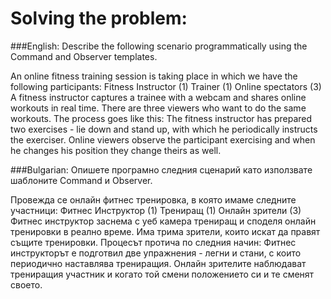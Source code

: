 # Solving the problem: 
###English:
Describe the following scenario programmatically using the Command and Observer templates.

An online fitness training session is taking place in which we have the following participants:
Fitness Instructor (1)
Trainer (1)
Online spectators (3)
A fitness instructor captures a trainee with a webcam and shares online workouts in real time. There are three viewers who want to do the same workouts.
The process goes like this:
The fitness instructor has prepared two exercises - lie down and stand up, with which he periodically instructs the exerciser.
Online viewers observe the participant exercising and when he changes his position they change theirs as well.

###Bulgarian:
Опишете програмно следния сценарий като използвате шаблоните Command и Observer.

Провежда се онлайн фитнес тренировка, в която имаме следните участници:
Фитнес Инструктор (1)
Трениращ (1)
Онлайн зрители (3)
Фитнес инструктор заснема с уеб камера трениращ и споделя онлайн тренировки в реално време. Има трима зрители, които искат да правят същите тренировки.
Процесът протича по следния начин:
Фитнес инструкторът е подготвил две упражнения - легни и стани, с които периодично наставлява трениращия.
Онлайн зрителите наблюдават трениращия участник и когато той смени положението си и те сменят своето.
